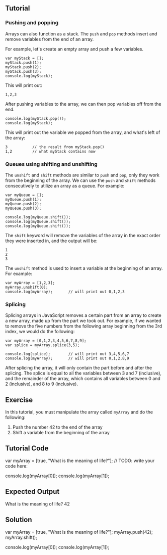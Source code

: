 Tutorial
--------

### Pushing and popping

Arrays can also function as a stack. The `push` and `pop` methods insert and remove variables from the end of an array.

For example, let's create an empty array and push a few variables.

    var myStack = [];
    myStack.push(1);
    myStack.push(2);
    myStack.push(3);
    console.log(myStack);

This will print out:

    1,2,3

After pushing variables to the array, we can then pop variables off from the end.

    console.log(myStack.pop());
    console.log(myStack);

This will print out the variable we popped from the array, and what's left of the array:

    3           // the result from myStack.pop()
    1,2         // what myStack contains now

### Queues using shifting and unshifting

The `unshift` and `shift` methods are similar to `push` and `pop`, only they work from the beginning of the array. We can use the `push` and `shift` methods consecutively to utilize an array as a queue. For example:

    var myQueue = [];
    myQueue.push(1);
    myQueue.push(2);
    myQueue.push(3);

    console.log(myQueue.shift());
    console.log(myQueue.shift());
    console.log(myQueue.shift());

The `shift` keyword will remove the variables of the array in the exact order they were inserted in, and the output will be:

    1
    2
    3

The `unshift` method is used to insert a variable at the beginning of an array. For example:

    var myArray = [1,2,3];
    myArray.unshift(0);
    console.log(myArray);       // will print out 0,1,2,3

### Splicing

Splicing arrays in JavaScript removes a certain part from an array to create a new array, made up from the part we took out. For example, if we wanted to remove the five numbers from the following array beginning from the 3rd index, we would do the following:

    var myArray = [0,1,2,3,4,5,6,7,8,9];
    var splice = myArray.splice(3,5);

    console.log(splice);        // will print out 3,4,5,6,7
    console.log(myArray);       // will print out 0,1,2,8,9

After splicing the array, it will only contain the part before and after the splicing. The splice is equal to all the variables between 3 and 7 (inclusive), and the remainder of the array, which contains all variables between 0 and 2 (inclusive), and 8 to 9 (inclusive).

Exercise
--------

In this tutorial, you must manipulate the array called `myArray` and do the following:

1. Push the number 42 to the end of the array
2. Shift a variable from the beginning of the array

Tutorial Code
-------------

var myArray = [true, "What is the meaning of life?"];
// TODO: write your code here:

console.log(myArray[0]);
console.log(myArray[1]);

Expected Output
---------------

What is the meaning of life?
42

Solution
--------

var myArray = [true, "What is the meaning of life?"];
myArray.push(42);
myArray.shift();

console.log(myArray[0]);
console.log(myArray[1]);
